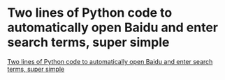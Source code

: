 # Two lines of Python code to automatically open Baidu and enter search terms, super simple
[Two lines of Python code to automatically open Baidu and enter search terms, super simple](https://aiwithcloud.com/2022/09/15/two_lines_of_python_code_to_automatically_open_baidu_and_enter_search_terms_super_simple/)